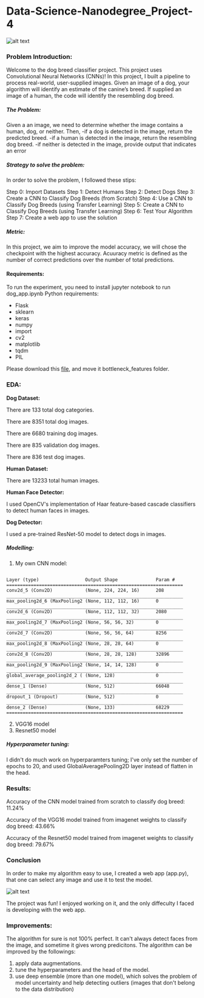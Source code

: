 # Data-Science-Nanodegree_Project-4

![alt text](https://github.com/LamyaMK/Data-Science-Nanodegree_Project-4/blob/main/sample_dog_output.png?raw=true)
### Problem Introduction:
Welcome to the dog breed classifier project. This project uses Convolutional Neural Networks (CNNs)! In this project, I built a pipeline to process real-world, user-supplied images. Given an image of a dog, your algorithm will identify an estimate of the canine’s breed. If supplied an image of a human, the code will identify the resembling dog breed.
##### The Problem:
Given a an image, we need to determine whether the image contains a human, dog, or neither. Then,
-if a dog is detected in the image, return the predicted breed.
-if a human is detected in the image, return the resembling dog breed.
-if neither is detected in the image, provide output that indicates an error
##### Strategy to solve the problem: 

In order to solve the problem, I followed these stips:

Step 0: Import Datasets
Step 1: Detect Humans
Step 2: Detect Dogs
Step 3: Create a CNN to Classify Dog Breeds (from Scratch)
Step 4: Use a CNN to Classify Dog Breeds (using Transfer Learning)
Step 5: Create a CNN to Classify Dog Breeds (using Transfer Learning)
Step 6: Test Your Algorithm
Step 7: Create a web app to use the solution

##### Metric:
In this project, we aim to improve the model accuracy, we will chose the checkpoint with the highest accuracy.
Acuuracy metric is defined as the number of correct predictions over the number of total predictions.

#### Requirements:
To run the experiment, you need to install jupyter notebook to run dog_app.ipynb
Python requirements:
- Flask
- sklearn       
- keras
- numpy
- import
- cv2
- matplotlib
- tqdm
- PIL

Please download this [file](https://drive.google.com/file/d/1SL4zVqL_LZXXHyxjVhIoUxRmzxoIDmKU/view?usp=sharing), and move it bottleneck_features folder.

### EDA:
**Dog Dataset:**

There are 133 total dog categories.

There are 8351 total dog images.


There are 6680 training dog images.

There are 835 validation dog images.

There are 836 test dog images.

**Human Dataset:**

There are 13233 total human images.

**Human Face Detector:** 

I used OpenCV's implementation of Haar feature-based cascade classifiers to detect human faces in images.

**Dog Detector:**

I used a pre-trained ResNet-50 model to detect dogs in images.

##### Modelling:
1) My own CNN model:
```

Layer (type)                 Output Shape              Param #   
=================================================================
conv2d_5 (Conv2D)            (None, 224, 224, 16)      208       
_________________________________________________________________
max_pooling2d_6 (MaxPooling2 (None, 112, 112, 16)      0         
_________________________________________________________________
conv2d_6 (Conv2D)            (None, 112, 112, 32)      2080      
_________________________________________________________________
max_pooling2d_7 (MaxPooling2 (None, 56, 56, 32)        0         
_________________________________________________________________
conv2d_7 (Conv2D)            (None, 56, 56, 64)        8256      
_________________________________________________________________
max_pooling2d_8 (MaxPooling2 (None, 28, 28, 64)        0         
_________________________________________________________________
conv2d_8 (Conv2D)            (None, 28, 28, 128)       32896     
_________________________________________________________________
max_pooling2d_9 (MaxPooling2 (None, 14, 14, 128)       0         
_________________________________________________________________
global_average_pooling2d_2 ( (None, 128)               0         
_________________________________________________________________
dense_1 (Dense)              (None, 512)               66048     
_________________________________________________________________
dropout_1 (Dropout)          (None, 512)               0         
_________________________________________________________________
dense_2 (Dense)              (None, 133)               68229     
=================================================================
```
2) VGG16 model
3) Resnet50 model

##### Hyperparameter tuning:

I didn't do much work on hyperparamters tuning; I've only set the number of epochs to 20, and used GlobalAveragePooling2D layer instead of flatten in the head.

### Results:

Accuracy of the CNN model trained from scratch to classify dog breed: 11.24%

Accuracy of the VGG16 model trained from imagenet weights to classify dog breed: 43.66%

Accuracy of the Resnet50 model trained from imagenet weights to classify dog breed: 79.67%

### Conclusion
In order to make my algorithm easy to use, I created a web app (app.py), that one can select any image and use it to test the model.

![alt text](https://github.com/LamyaMK/Data-Science-Nanodegree_Project-4/blob/main/images/snapshot.png?raw=true)

The project was fun! I enjoyed working on it, and the only diffeculty I faced is developing with the web app.

### Improvements:
The algorithm for sure is not 100% perfect. It can't always detect faces from the image, and sometime it gives wrong predicitons. The algorithm can be improved by the followings:


1) apply data augmentations.
2) tune the hyperparameters and the head of the model.
3) use deep ensemble (more than one model), which solves the problem of model uncertainty and help detecting outliers (images that don't belong to the data distribution)



